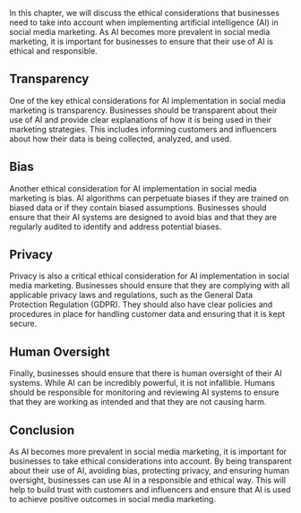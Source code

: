 
In this chapter, we will discuss the ethical considerations that businesses need to take into account when implementing artificial intelligence (AI) in social media marketing. As AI becomes more prevalent in social media marketing, it is important for businesses to ensure that their use of AI is ethical and responsible.

Transparency
------------

One of the key ethical considerations for AI implementation in social media marketing is transparency. Businesses should be transparent about their use of AI and provide clear explanations of how it is being used in their marketing strategies. This includes informing customers and influencers about how their data is being collected, analyzed, and used.

Bias
----

Another ethical consideration for AI implementation in social media marketing is bias. AI algorithms can perpetuate biases if they are trained on biased data or if they contain biased assumptions. Businesses should ensure that their AI systems are designed to avoid bias and that they are regularly audited to identify and address potential biases.

Privacy
-------

Privacy is also a critical ethical consideration for AI implementation in social media marketing. Businesses should ensure that they are complying with all applicable privacy laws and regulations, such as the General Data Protection Regulation (GDPR). They should also have clear policies and procedures in place for handling customer data and ensuring that it is kept secure.

Human Oversight
---------------

Finally, businesses should ensure that there is human oversight of their AI systems. While AI can be incredibly powerful, it is not infallible. Humans should be responsible for monitoring and reviewing AI systems to ensure that they are working as intended and that they are not causing harm.

Conclusion
----------

As AI becomes more prevalent in social media marketing, it is important for businesses to take ethical considerations into account. By being transparent about their use of AI, avoiding bias, protecting privacy, and ensuring human oversight, businesses can use AI in a responsible and ethical way. This will help to build trust with customers and influencers and ensure that AI is used to achieve positive outcomes in social media marketing.
